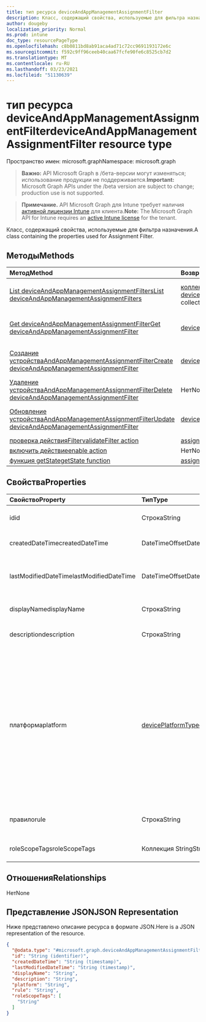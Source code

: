 ```yaml
---
title: тип ресурса deviceAndAppManagementAssignmentFilter
description: Класс, содержащий свойства, используемые для фильтра назначения.
author: dougeby
localization_priority: Normal
ms.prod: intune
doc_type: resourcePageType
ms.openlocfilehash: c8b0811bd8ab91aca4ad71c72cc9691193172e6c
ms.sourcegitcommit: f592c9ff96ceeb40caa67fcfe90fe6c8525cb7d2
ms.translationtype: MT
ms.contentlocale: ru-RU
ms.lasthandoff: 03/23/2021
ms.locfileid: "51130639"
---
```

# <a name="deviceandappmanagementassignmentfilter-resource-type"></a><span data-ttu-id="6b14c-103">тип ресурса deviceAndAppManagementAssignmentFilter</span><span class="sxs-lookup"><span data-stu-id="6b14c-103">deviceAndAppManagementAssignmentFilter resource type</span></span>

<span data-ttu-id="6b14c-104">Пространство имен: microsoft.graph</span><span class="sxs-lookup"><span data-stu-id="6b14c-104">Namespace: microsoft.graph</span></span>

> <span data-ttu-id="6b14c-105">**Важно:** API Microsoft Graph в /бета-версии могут изменяться; использование продукции не поддерживается.</span><span class="sxs-lookup"><span data-stu-id="6b14c-105">**Important:** Microsoft Graph APIs under the /beta version are subject to change; production use is not supported.</span></span>

> <span data-ttu-id="6b14c-106">**Примечание.** API Microsoft Graph для Intune требует наличия [активной лицензии Intune](https://go.microsoft.com/fwlink/?linkid=839381) для клиента.</span><span class="sxs-lookup"><span data-stu-id="6b14c-106">**Note:** The Microsoft Graph API for Intune requires an [active Intune license](https://go.microsoft.com/fwlink/?linkid=839381) for the tenant.</span></span>

<span data-ttu-id="6b14c-107">Класс, содержащий свойства, используемые для фильтра назначения.</span><span class="sxs-lookup"><span data-stu-id="6b14c-107">A class containing the properties used for Assignment Filter.</span></span>

## <a name="methods"></a><span data-ttu-id="6b14c-108">Методы</span><span class="sxs-lookup"><span data-stu-id="6b14c-108">Methods</span></span>
|<span data-ttu-id="6b14c-109">Метод</span><span class="sxs-lookup"><span data-stu-id="6b14c-109">Method</span></span>|<span data-ttu-id="6b14c-110">Возвращаемый тип</span><span class="sxs-lookup"><span data-stu-id="6b14c-110">Return Type</span></span>|<span data-ttu-id="6b14c-111">Описание</span><span class="sxs-lookup"><span data-stu-id="6b14c-111">Description</span></span>|
|:---|:---|:---|
|[<span data-ttu-id="6b14c-112">List deviceAndAppManagementAssignmentFilters</span><span class="sxs-lookup"><span data-stu-id="6b14c-112">List deviceAndAppManagementAssignmentFilters</span></span>](../api/intune-policyset-deviceandappmanagementassignmentfilter-list.md)|<span data-ttu-id="6b14c-113">[коллекция deviceAndAppManagementAssignmentFilter](../resources/intune-policyset-deviceandappmanagementassignmentfilter.md)</span><span class="sxs-lookup"><span data-stu-id="6b14c-113">[deviceAndAppManagementAssignmentFilter](../resources/intune-policyset-deviceandappmanagementassignmentfilter.md) collection</span></span>|<span data-ttu-id="6b14c-114">Список свойств и связей [объектов deviceAndAppManagementAssignmentFilter.](../resources/intune-policyset-deviceandappmanagementassignmentfilter.md)</span><span class="sxs-lookup"><span data-stu-id="6b14c-114">List properties and relationships of the [deviceAndAppManagementAssignmentFilter](../resources/intune-policyset-deviceandappmanagementassignmentfilter.md) objects.</span></span>|
|[<span data-ttu-id="6b14c-115">Get deviceAndAppManagementAssignmentFilter</span><span class="sxs-lookup"><span data-stu-id="6b14c-115">Get deviceAndAppManagementAssignmentFilter</span></span>](../api/intune-policyset-deviceandappmanagementassignmentfilter-get.md)|[<span data-ttu-id="6b14c-116">deviceAndAppManagementAssignmentFilter</span><span class="sxs-lookup"><span data-stu-id="6b14c-116">deviceAndAppManagementAssignmentFilter</span></span>](../resources/intune-policyset-deviceandappmanagementassignmentfilter.md)|<span data-ttu-id="6b14c-117">Чтение свойств и связей [объекта deviceAndAppManagementAssignmentFilter.](../resources/intune-policyset-deviceandappmanagementassignmentfilter.md)</span><span class="sxs-lookup"><span data-stu-id="6b14c-117">Read properties and relationships of the [deviceAndAppManagementAssignmentFilter](../resources/intune-policyset-deviceandappmanagementassignmentfilter.md) object.</span></span>|
|[<span data-ttu-id="6b14c-118">Создание устройстваAndAppManagementAssignmentFilter</span><span class="sxs-lookup"><span data-stu-id="6b14c-118">Create deviceAndAppManagementAssignmentFilter</span></span>](../api/intune-policyset-deviceandappmanagementassignmentfilter-create.md)|[<span data-ttu-id="6b14c-119">deviceAndAppManagementAssignmentFilter</span><span class="sxs-lookup"><span data-stu-id="6b14c-119">deviceAndAppManagementAssignmentFilter</span></span>](../resources/intune-policyset-deviceandappmanagementassignmentfilter.md)|<span data-ttu-id="6b14c-120">Создайте новое [устройствоAndAppManagementAssignmentFilter.](../resources/intune-policyset-deviceandappmanagementassignmentfilter.md)</span><span class="sxs-lookup"><span data-stu-id="6b14c-120">Create a new [deviceAndAppManagementAssignmentFilter](../resources/intune-policyset-deviceandappmanagementassignmentfilter.md) object.</span></span>|
|[<span data-ttu-id="6b14c-121">Удаление устройстваAndAppManagementAssignmentFilter</span><span class="sxs-lookup"><span data-stu-id="6b14c-121">Delete deviceAndAppManagementAssignmentFilter</span></span>](../api/intune-policyset-deviceandappmanagementassignmentfilter-delete.md)|<span data-ttu-id="6b14c-122">Нет</span><span class="sxs-lookup"><span data-stu-id="6b14c-122">None</span></span>|<span data-ttu-id="6b14c-123">Удаляет [устройствоAndAppManagementAssignmentFilter](../resources/intune-policyset-deviceandappmanagementassignmentfilter.md).</span><span class="sxs-lookup"><span data-stu-id="6b14c-123">Deletes a [deviceAndAppManagementAssignmentFilter](../resources/intune-policyset-deviceandappmanagementassignmentfilter.md).</span></span>|
|[<span data-ttu-id="6b14c-124">Обновление устройстваAndAppManagementAssignmentFilter</span><span class="sxs-lookup"><span data-stu-id="6b14c-124">Update deviceAndAppManagementAssignmentFilter</span></span>](../api/intune-policyset-deviceandappmanagementassignmentfilter-update.md)|[<span data-ttu-id="6b14c-125">deviceAndAppManagementAssignmentFilter</span><span class="sxs-lookup"><span data-stu-id="6b14c-125">deviceAndAppManagementAssignmentFilter</span></span>](../resources/intune-policyset-deviceandappmanagementassignmentfilter.md)|<span data-ttu-id="6b14c-126">Обновление свойств объекта [deviceAndAppManagementAssignmentFilter.](../resources/intune-policyset-deviceandappmanagementassignmentfilter.md)</span><span class="sxs-lookup"><span data-stu-id="6b14c-126">Update the properties of a [deviceAndAppManagementAssignmentFilter](../resources/intune-policyset-deviceandappmanagementassignmentfilter.md) object.</span></span>|
|[<span data-ttu-id="6b14c-127">проверка действияFilter</span><span class="sxs-lookup"><span data-stu-id="6b14c-127">validateFilter action</span></span>](../api/intune-policyset-deviceandappmanagementassignmentfilter-validatefilter.md)|[<span data-ttu-id="6b14c-128">assignmentFilterValidationResult</span><span class="sxs-lookup"><span data-stu-id="6b14c-128">assignmentFilterValidationResult</span></span>](../resources/intune-policyset-assignmentfiltervalidationresult.md)|<span data-ttu-id="6b14c-129">Пока не задокументировано.</span><span class="sxs-lookup"><span data-stu-id="6b14c-129">Not yet documented</span></span>|
|[<span data-ttu-id="6b14c-130">включить действие</span><span class="sxs-lookup"><span data-stu-id="6b14c-130">enable action</span></span>](../api/intune-policyset-deviceandappmanagementassignmentfilter-enable.md)|<span data-ttu-id="6b14c-131">Нет</span><span class="sxs-lookup"><span data-stu-id="6b14c-131">None</span></span>|<span data-ttu-id="6b14c-132">Н/Д</span><span class="sxs-lookup"><span data-stu-id="6b14c-132">Not yet documented</span></span>|
|[<span data-ttu-id="6b14c-133">функция getState</span><span class="sxs-lookup"><span data-stu-id="6b14c-133">getState function</span></span>](../api/intune-policyset-deviceandappmanagementassignmentfilter-getstate.md)|[<span data-ttu-id="6b14c-134">assignmentFilterState</span><span class="sxs-lookup"><span data-stu-id="6b14c-134">assignmentFilterState</span></span>](../resources/intune-policyset-assignmentfilterstate.md)|<span data-ttu-id="6b14c-135">Н/Д</span><span class="sxs-lookup"><span data-stu-id="6b14c-135">Not yet documented</span></span>|

## <a name="properties"></a><span data-ttu-id="6b14c-136">Свойства</span><span class="sxs-lookup"><span data-stu-id="6b14c-136">Properties</span></span>
|<span data-ttu-id="6b14c-137">Свойство</span><span class="sxs-lookup"><span data-stu-id="6b14c-137">Property</span></span>|<span data-ttu-id="6b14c-138">Тип</span><span class="sxs-lookup"><span data-stu-id="6b14c-138">Type</span></span>|<span data-ttu-id="6b14c-139">Описание</span><span class="sxs-lookup"><span data-stu-id="6b14c-139">Description</span></span>|
|:---|:---|:---|
|<span data-ttu-id="6b14c-140">id</span><span class="sxs-lookup"><span data-stu-id="6b14c-140">id</span></span>|<span data-ttu-id="6b14c-141">Строка</span><span class="sxs-lookup"><span data-stu-id="6b14c-141">String</span></span>|<span data-ttu-id="6b14c-142">Ключ фильтра назначения.</span><span class="sxs-lookup"><span data-stu-id="6b14c-142">Key of the Assignment Filter.</span></span>|
|<span data-ttu-id="6b14c-143">createdDateTime</span><span class="sxs-lookup"><span data-stu-id="6b14c-143">createdDateTime</span></span>|<span data-ttu-id="6b14c-144">DateTimeOffset</span><span class="sxs-lookup"><span data-stu-id="6b14c-144">DateTimeOffset</span></span>|<span data-ttu-id="6b14c-145">Время создания фильтра назначения.</span><span class="sxs-lookup"><span data-stu-id="6b14c-145">Creation time of the Assignment Filter.</span></span>|
|<span data-ttu-id="6b14c-146">lastModifiedDateTime</span><span class="sxs-lookup"><span data-stu-id="6b14c-146">lastModifiedDateTime</span></span>|<span data-ttu-id="6b14c-147">DateTimeOffset</span><span class="sxs-lookup"><span data-stu-id="6b14c-147">DateTimeOffset</span></span>|<span data-ttu-id="6b14c-148">Последнее измененное время фильтра назначения.</span><span class="sxs-lookup"><span data-stu-id="6b14c-148">Last modified time of the Assignment Filter.</span></span>|
|<span data-ttu-id="6b14c-149">displayName</span><span class="sxs-lookup"><span data-stu-id="6b14c-149">displayName</span></span>|<span data-ttu-id="6b14c-150">Строка</span><span class="sxs-lookup"><span data-stu-id="6b14c-150">String</span></span>|<span data-ttu-id="6b14c-151">DisplayName фильтра назначения.</span><span class="sxs-lookup"><span data-stu-id="6b14c-151">DisplayName of the Assignment Filter.</span></span>|
|<span data-ttu-id="6b14c-152">description</span><span class="sxs-lookup"><span data-stu-id="6b14c-152">description</span></span>|<span data-ttu-id="6b14c-153">Строка</span><span class="sxs-lookup"><span data-stu-id="6b14c-153">String</span></span>|<span data-ttu-id="6b14c-154">Описание фильтра назначения.</span><span class="sxs-lookup"><span data-stu-id="6b14c-154">Description of the Assignment Filter.</span></span>|
|<span data-ttu-id="6b14c-155">платформа</span><span class="sxs-lookup"><span data-stu-id="6b14c-155">platform</span></span>|[<span data-ttu-id="6b14c-156">devicePlatformType</span><span class="sxs-lookup"><span data-stu-id="6b14c-156">devicePlatformType</span></span>](../resources/intune-shared-deviceplatformtype.md)|<span data-ttu-id="6b14c-157">Тип платформы устройств, на которых будет применяться фильтр назначения.</span><span class="sxs-lookup"><span data-stu-id="6b14c-157">Platform type of the devices on which the Assignment Filter will be applicable.</span></span> <span data-ttu-id="6b14c-158">Возможные значения: `android`, `androidForWork`, `iOS`, `macOS`, `windowsPhone81`, `windows81AndLater`, `windows10AndLater`, `androidWorkProfile`, `unknown`.</span><span class="sxs-lookup"><span data-stu-id="6b14c-158">Possible values are: `android`, `androidForWork`, `iOS`, `macOS`, `windowsPhone81`, `windows81AndLater`, `windows10AndLater`, `androidWorkProfile`, `unknown`.</span></span>|
|<span data-ttu-id="6b14c-159">правило</span><span class="sxs-lookup"><span data-stu-id="6b14c-159">rule</span></span>|<span data-ttu-id="6b14c-160">Строка</span><span class="sxs-lookup"><span data-stu-id="6b14c-160">String</span></span>|<span data-ttu-id="6b14c-161">Определение правила фильтра назначения.</span><span class="sxs-lookup"><span data-stu-id="6b14c-161">Rule definition of the Assignment Filter.</span></span>|
|<span data-ttu-id="6b14c-162">roleScopeTags</span><span class="sxs-lookup"><span data-stu-id="6b14c-162">roleScopeTags</span></span>|<span data-ttu-id="6b14c-163">Коллекция String</span><span class="sxs-lookup"><span data-stu-id="6b14c-163">String collection</span></span>|<span data-ttu-id="6b14c-164">RoleScopeTags фильтра назначения.</span><span class="sxs-lookup"><span data-stu-id="6b14c-164">RoleScopeTags of the Assignment Filter.</span></span>|

## <a name="relationships"></a><span data-ttu-id="6b14c-165">Отношения</span><span class="sxs-lookup"><span data-stu-id="6b14c-165">Relationships</span></span>
<span data-ttu-id="6b14c-166">Нет</span><span class="sxs-lookup"><span data-stu-id="6b14c-166">None</span></span>

## <a name="json-representation"></a><span data-ttu-id="6b14c-167">Представление JSON</span><span class="sxs-lookup"><span data-stu-id="6b14c-167">JSON Representation</span></span>
<span data-ttu-id="6b14c-168">Ниже представлено описание ресурса в формате JSON.</span><span class="sxs-lookup"><span data-stu-id="6b14c-168">Here is a JSON representation of the resource.</span></span>
<!-- {
  "blockType": "resource",
  "keyProperty": "id",
  "@odata.type": "microsoft.graph.deviceAndAppManagementAssignmentFilter"
}
-->
``` json
{
  "@odata.type": "#microsoft.graph.deviceAndAppManagementAssignmentFilter",
  "id": "String (identifier)",
  "createdDateTime": "String (timestamp)",
  "lastModifiedDateTime": "String (timestamp)",
  "displayName": "String",
  "description": "String",
  "platform": "String",
  "rule": "String",
  "roleScopeTags": [
    "String"
  ]
}
```




